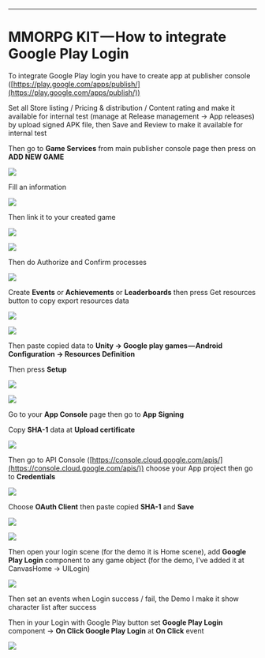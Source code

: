 * * *

MMORPG KIT — How to integrate Google Play Login
===============================================

To integrate Google Play login you have to create app at publisher console ([https://play.google.com/apps/publish/](https://play.google.com/apps/publish/))

Set all Store listing / Pricing & distribution / Content rating and make it available for internal test (manage at Release management → App releases) by upload signed APK file, then Save and Review to make it available for internal test

Then go to **Game Services** from main publisher console page then press on **ADD NEW GAME**

![](https://cdn-images-1.medium.com/max/1600/1*LaAnTnUgow83RewpCjuXhw.png)

Fill an information

![](https://cdn-images-1.medium.com/max/1600/1*1tNUH_iTk4BRANk8NSmYiA.png)

Then link it to your created game

![](https://cdn-images-1.medium.com/max/1600/1*6hSgoMMa-vDR4mx8JlIEVQ.png)

![](https://cdn-images-1.medium.com/max/1600/1*kwBQ5LjEk_X9t_AqaHTCMA.png)

Then do Authorize and Confirm processes

![](https://cdn-images-1.medium.com/max/1600/1*fTC8Tdwpaaz1DD_Vi3sVtw.png)

Create **Events** or **Achievements** or **Leaderboards** then press Get resources button to copy export resources data

![](https://cdn-images-1.medium.com/max/1600/1*z6RLUwgHiwlhsv68BCHBrA.png)

![](https://cdn-images-1.medium.com/max/1600/1*dE1C91ba9RIk2mHApRKqZQ.png)

Then paste copied data to **Unity → Google play games — Android Configuration → Resources Definition**

Then press **Setup**

![](https://cdn-images-1.medium.com/max/1600/1*W7MEg7URb4MCdlQPVNf6bw.png)

![](https://cdn-images-1.medium.com/max/1600/1*971L7V6dx4d06gp4fGgDhg.png)

Go to your **App Console** page then go to **App Signing**

Copy **SHA-1** data at **Upload certificate**

![](https://cdn-images-1.medium.com/max/1600/1*isizWZTmZajxiuBsQJPQig.png)

Then go to API Console ([https://console.cloud.google.com/apis/](https://console.cloud.google.com/apis/)) choose your App project then go to **Credentials**

![](https://cdn-images-1.medium.com/max/1600/1*0XtZoKOkLZSX2g3QZgxsxg.png)

Choose **OAuth Client** then paste copied **SHA-1** and **Save**

![](https://cdn-images-1.medium.com/max/1600/1*3f-q4IzPbFCP4yipZEMdHQ.png)

![](https://cdn-images-1.medium.com/max/1600/1*6HZSYzhG_NNDdzRXZqusPg.png)

Then open your login scene (for the demo it is Home scene), add **Google Play Login** component to any game object (for the demo, I’ve added it at CanvasHome → UILogin)

![](https://cdn-images-1.medium.com/max/1600/1*-K9FCMGntqR_X8f9C-JRzA.png)

Then set an events when Login success / fail, the Demo I make it show character list after success

Then in your Login with Google Play button set **Google Play Login** component → **On Click Google Play Login** at **On Click** event

![](https://cdn-images-1.medium.com/max/1600/1*1pnX7eo4qpOlYbohzriBOw.png)